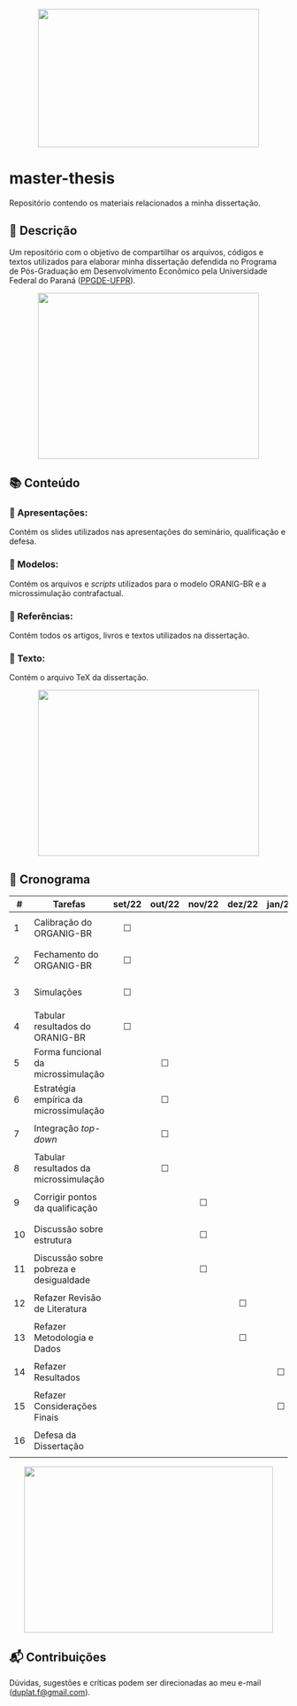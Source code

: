 
<p align="center">
  <img width="400" height="250" src="https://github.com/felipeduplat/Thesis/blob/main/img/000.png">
</p>

# master-thesis
Repositório contendo os materiais relacionados a minha dissertação.



<!-- Descrição -->
## :loudspeaker: Descrição

Um repositório com o objetivo de compartilhar os arquivos, códigos e textos utilizados para elaborar minha dissertação defendida no Programa de Pós-Graduação em Desenvolvimento Econômico pela Universidade Federal do Paraná ([PPGDE-UFPR](https://www.prppg.ufpr.br/site/ppgde/pb/)).

<p align="center">
  <img width="400" height="300" src="https://github.com/felipeduplat/Thesis/blob/main/img/001.png">
</p>



<!-- Bloco 01 - conteúdo -->
## :books: Conteúdo

### :file_folder: Apresentações:

Contém os slides utilizados nas apresentações do seminário, qualificação e defesa.

### :file_folder: Modelos:

Contém os arquivos e _scripts_ utilizados para o modelo ORANIG-BR e a microssimulação contrafactual.

### :file_folder: Referências:

Contém todos os artigos, livros e textos utilizados na dissertação.

### :file_folder: Texto:

Contém o arquivo TeX da dissertação.

<p align="center">
  <img width="400" height="300" src="https://github.com/felipeduplat/Thesis/blob/main/img/002.png">
</p>



<!-- Bloco 02 - Cronograma -->
## :calendar: Cronograma

| #  |              Tarefas                    | set/22  | out/22  | nov/22  | dez/22  | jan/23  | fev/23  | 
| -  |              -------                    | ------  | ------  | ------  | ------  | ------  | ------  |
| 1  | Calibração do ORGANIG-BR                | <p align="center"> &#9744; </p> |                                 |                                 |                                 |         |         |
| 2  | Fechamento do ORGANIG-BR                | <p align="center"> &#9744; </p> |                                 |                                 |                                 |         |         |
| 3  | Simulações                              | <p align="center"> &#9744; </p> |                                 |                                 |                                 |         |         |
| 4  | Tabular resultados do ORANIG-BR         | <p align="center"> &#9744; </p> |                                 |                                 |                                 |         |         |
| 5  | Forma funcional da microssimulação      |                                 | <p align="center"> &#9744; </p> |                                 |                                 |         |         |
| 6  | Estratégia empírica da microssimulação  |                                 | <p align="center"> &#9744; </p> |                                 |                                 |         |         |
| 7  | Integração _top-down_                   |                                 | <p align="center"> &#9744; </p> |                                 |                                 |         |         |
| 8  | Tabular resultados da microssimulação   |                                 | <p align="center"> &#9744; </p> |                                 |                                 |         |         |
| 9  | Corrigir pontos da qualificação         |                                 |                                 | <p align="center"> &#9744; </p> |                                 |         |         |
| 10 | Discussão sobre estrutura               |                                 |                                 | <p align="center"> &#9744; </p> |                                 |         |         |
| 11 | Discussão sobre pobreza e desigualdade  |                                 |                                 | <p align="center"> &#9744; </p> |                                 |         |         |
| 12 | Refazer Revisão de Literatura           |                                 |                                 |                                 | <p align="center"> &#9744; </p> |         |         |
| 13 | Refazer Metodologia e Dados             |                                 |                                 |                                 | <p align="center"> &#9744; </p> |         |         |
| 14 | Refazer Resultados                      |                                 |                                 |                                 |         | <p align="center"> &#9744; </p> |         |
| 15 | Refazer Considerações Finais            |                                 |                                 |                                 |         | <p align="center"> &#9744; </p> |         |
| 16 | Defesa da Dissertação                   |                                 |                                 |                                 |         |         | <p align="center"> &#9744; </p> |



<p align="center">
  <img width="450" height="300" src="https://github.com/felipeduplat/Thesis/blob/main/img/003.png">
</p>



<!-- Bloco 03 - contribuições -->
## :mailbox_with_mail: Contribuições 

Dúvidas, sugestões e críticas podem ser direcionadas ao meu e-mail (duplat.f@gmail.com).


